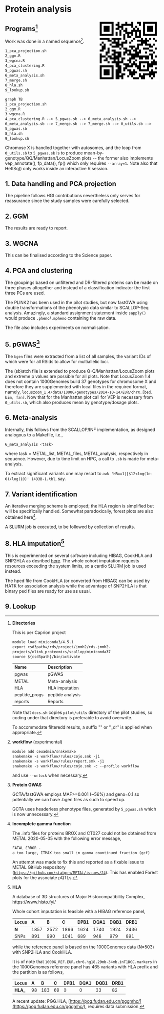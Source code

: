 # Protein analysis
<a href="https://jinghuazhao.github.io/Caprion/"><img src="pilot/qrcode.png" height=200 width=200 align="right"></img></a>
## Programs[^directory]

Work was done in a named sequence[^workflow].

```
1_pca_projection.sh
2_ggm.R
3_wgcna.R
4_pca_clustering.R
5_pgwas.sh
6_meta_analysis.sh
7_merge.sh
8_hla.sh
9_lookup.sh
```

```mermaid
graph TB
1_pca_projection.sh
2_ggm.R
3_wgcna.R
4_pca_clustering.R --> 5_pgwas.sb --> 6_meta_analysis.sh --> 6_meta_analysis.sb --> 7_merge.sb --> 7_merge.sh --> 0_utils.sb --> 5_pgwas.sb
8_hla.sh
9_lookup.sh
```

Chromose X is handled together with autosomes, and the loop from `0_utils.sb` to `5_pgwas.sb` is to produce mean-by-genotype/QQ/Manhattan/LocusZoom plots -- the former also implements vep_annotate(), fp_data(), fp() which only requires `--array=1`. Note also that HetISq() only works inside an interactive R session.

## 1. Data handling and PCA projection

The pipeline follows HGI contributions nevertheless only serves for reassurance since the study samples were carefully selected.

## 2. GGM

The results are ready to report.

## 3. WGCNA

This can be finalised according to the Science paper.

## 4. PCA and clustering

The groupings based on unfiltered and DR-filtered proteins can be made on three phases altogether and instead of a classification indicator the first three PCs are used.

The PLINK2 has been used in the pilot studies, but now fastGWA using double transformations of the phenotypic data similar to SCALLOP-Seq analysis. Amazingly, a standard assignment statement inside `sapply()` would produce `.pheno`/`.mpheno` containing the raw data.

The file also includes experiments on normalisation.

## 5. pGWAS[^pGWAS]

The `bgen` files were extracted from a list of all samples, the variant IDs of which were for all RSids to allow for multiallelic loci.

The (sb)atch file is extended to produce Q-Q/Manhattan/LocusZoom plots and extreme p values are possible for all plots. Note that LocusZoom 1.4 does not contain 1000Genomes build 37 genotypes for chromosome X and therefore they are supplemented with local files in the required format, namely, `locuszoom_1.4/data/1000G/genotypes/2014-10-14/EUR/chrX.[bed, bim, fan]`. Now that for the Manhattan plot call for VEP is necessary from `0_utils.sb`, which also produces mean by genotype/dosage plots.

## 6. Meta-analysis

Internally, this follows from the SCALLOP/INF implementation, as designed analogous to a Makefile, i.e.,

```bash
6_meta_analysis <task>
```

where task = METAL_list, METAL_files, METAL_analysis, respectively in sequence. However, due to time limit on HPC, a call to `.sb` is made for meta-analysis.

To extract significant variants one may resort to `awk 'NR==1||$12<log(1e-6)/log(10)' 1433B-1.tbl`, say.

## 7. Variant identification

An iterative merging scheme is employed; the HLA region is simplified but will be specifically handled. Somewhat paradoxically, forest plots are also obtained here[^metal].

A SLURM job is executed, to be followed by collection of results.

## 8. HLA imputation[^HLA]

This is experimented on several software including HIBAG, CookHLA and SNP2HLA as desribed [here](https://cambridge-ceu.github.io/csd3/applications/CookHLA.html). The whole cohort imputation requests resources exceeding the system limits, so a cardio SLURM job is used instead.

The hped file from CookHLA (or converted from HIBAG) can be used by HATK for association analysis while the advantage of SNP2HLA is that binary ped files are ready for use as usual.

## 9. Lookup

[^directory]: **Directories**
    
    This is per Caprion project
    
    ```
    module load miniconda3/4.5.1
    export csd3path=/rds/project/jmmh2/rds-jmmh2-projects/olink_proteomics/scallop/miniconda37
    source ${csd3path}/bin/activate
    ```
    
    | Name    | Description    |
    | --------- | ---------------- |
    | pgwas   | pGWAS          |
    | METAL   | Meta-analysis  |
    | HLA     | HLA imputation |
    | peptide_progs | peptide analysis|
    | reports | Reports        |

    Note that `docs.sh` copies `pilot/utils` directory of the pilot studies, so coding under that directory is preferable to avoid overwrite.

    To accommodate filteredd results, a suffix "" or "_dr" is applied when appropriate.

[^workflow]: **workflow** (experimental)
    
    ```
    module add ceuadmin/snakemake
    snakemake -s workflow/rules/cojo.smk -j1
    snakemake -s workflow/rules/report.smk -j1
    snakemake -s workflow/rules/cojo.smk -c --profile workflow
    ```

    and use `--unlock` when necessary.

[^pGWAS]: **Protein GWAS**
    
    GCTA/fastGWA employs MAF>=0.001 (~56%) and geno=0.1 so potentially we can have .bgen files as such to speed up.
    
    GCTA uses headerless phenotype files, generated by `5_pgwas.sh` which is now unnecessary.
    
[^metal]: **Incomplete gamma function**
    
    The .info files for proteins BROX and CT027 could not be obtained from METAL 2020-05-05 with the following error message,
    
    ```
    FATAL ERROR -
    a too large, ITMAX too small in gamma countinued fraction (gcf)
    ```
    
    An attempt was made to fix this and reported as a fixable issue to METAL GitHub respository ([`https://github.com/statgen/METAL/issues/24`](https://github.com/statgen/METAL/issues/24)).
    This has enabled Forest plots for the associate pQTLs.
    
[^HLA]: **HLA**

    A database of 3D structures of Major Histocompatibility Complex, <https://www.histo.fyi/>

    Whole cohort imputation is feasible with a HIBAG reference panel,
    
    | **Locus** | A    | B    | C    | DPB1 | DQA1 | DQB1 | DRB1 |
    | ----------- | ------ | ------ | ------ | ------ | ------ | ------ | ------ |
    | **N**     | 1857 | 2572 | 1866 | 1624 | 1740 | 1924 | 2436 |
    | SNPs      | 891  | 990  | 1041 | 689  | 948  | 979  | 891  |
    
    while the reference panel is based on the 1000Genomes data (N=503) with SNP2HLA and CookHLA.
    
    It is of note that `1000G_REF.EUR.chr6.hg18.29mb-34mb.inT1DGC.markers` in the 1000Genomes reference panel has 465 variants with HLA prefix and the partition is as follows,
    
    | **Locus** | A  | B   | C  | DPB1 | DQA1 | DQB1 | DRB1 |
    | ----------- | ---- | ----- | ---- | ------ | ------ | ------ | ------ |
    | **HLA_**  | 98 | 183 | 69 | 0    | 0    | 33   | 82   |
    
    A recent update: PGG.HLA, [https://pog.fudan.edu.cn/pggmhc/](https://pog.fudan.edu.cn/pggmhc/), requires data submission.
